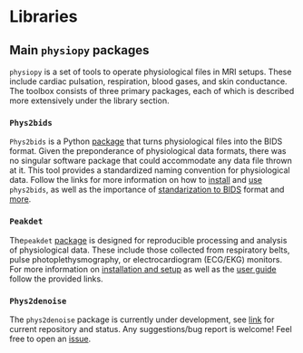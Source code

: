# Libraries

## Main `physiopy` packages
`physiopy` is a set of tools to operate physiological files in MRI setups. These include cardiac pulsation, respiration, blood gases, and skin conductance. The toolbox consists of three primary packages, each of which is described more extensively under the library section. 

### `Phys2bids`
`Phys2bids` is a Python [package](https://github.com/physiopy/phys2bids) that turns physiological files into the BIDS format. Given the preponderance of physiological data formats, there was no singular software package that could accommodate any data file thrown at it. This tool provides a standardized naming convention for physiological data. Follow the links for more information on how to [install](https://phys2bids.readthedocs.io/en/latest/installation.html) and [use](https://phys2bids.readthedocs.io/en/latest/howto.html) `phys2bids`, as well as the importance of [standarization to BIDS](https://phys2bids.readthedocs.io/en/latest/bids.html) format and [more](https://phys2bids.readthedocs.io/en/latest/index.html).

### `Peakdet` 
The`peakdet` [package](https://github.com/physiopy/peakdet) is designed for reproducible processing and analysis of physiological data. These include those collected from respiratory belts, pulse photoplethysmography, or electrocardiogram (ECG/EKG) monitors. For more information on [installation and setup](https://peakdet.readthedocs.io/en/latest/index.html) as well as the [user guide](https://peakdet.readthedocs.io/en/latest/usage.html) follow the provided links.

### `Phys2denoise`
The `phys2denoise` package is currently under development, see [link](https://github.com/physiopy/phys2denoise) for current repository and status. Any suggestions/bug report is welcome! Feel free to open an [issue](https://github.com/physiopy/phys2denoise/issues).
